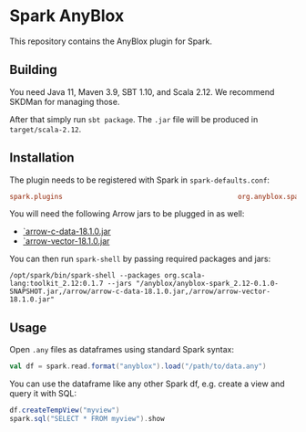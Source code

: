 # Spark AnyBlox

This repository contains the AnyBlox plugin for Spark.

## Building

You need Java 11, Maven 3.9, SBT 1.10, and Scala 2.12. We recommend SKDMan for managing those.

After that simply run `sbt package`. The `.jar` file will be produced in `target/scala-2.12`.

## Installation

The plugin needs to be registered with Spark in `spark-defaults.conf`:

```ini
spark.plugins                                           org.anyblox.spark.AnyBloxPlugin
```

You will need the following Arrow jars to be plugged in as well:

- [`arrow-c-data-18.1.0.jar](https://mvnrepository.com/artifact/org.apache.arrow/arrow-c-data/18.1.0)
- [`arrow-vector-18.1.0.jar](https://mvnrepository.com/artifact/org.apache.arrow/arrow-vector)

You can then run `spark-shell` by passing required packages and jars:

```shell
/opt/spark/bin/spark-shell --packages org.scala-lang:toolkit_2.12:0.1.7 --jars "/anyblox/anyblox-spark_2.12-0.1.0-SNAPSHOT.jar,/arrow/arrow-c-data-18.1.0.jar,/arrow/arrow-vector-18.1.0.jar"
```

## Usage

Open `.any` files as dataframes using standard Spark syntax:

```scala
val df = spark.read.format("anyblox").load("/path/to/data.any")
```

You can use the dataframe like any other Spark df, e.g. create a view and query it with SQL:

```scala
df.createTempView("myview")
spark.sql("SELECT * FROM myview").show
```
